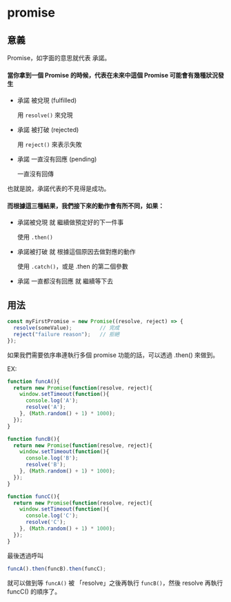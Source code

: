 # promise

## 意義

Promise，如字面的意思就代表 承諾。

#### 當你拿到一個 Promise 的時候，代表在未來中這個 Promise 可能會有幾種狀況發生

- 承諾 被兌現 (fulfilled)

  用 <code>resolve()</code> 來兌現

- 承諾 被打破 (rejected)

  用 <code>reject()</code> 來表示失敗

- 承諾 一直沒有回應 (pending)

  一直沒有回傳

也就是說，承諾代表的不見得是成功。


#### 而根據這三種結果，我們接下來的動作會有所不同，如果：

- 承諾被兌現 就 繼續做預定好的下一件事

  使用 <code>.then()</code>

- 承諾被打破 就 根據這個原因去做對應的動作

  使用 <code>.catch()</code>，或是 .then 的第二個參數

- 承諾 一直都沒有回應 就 繼續等下去

## 用法

```js
const myFirstPromise = new Promise((resolve, reject) => {
  resolve(someValue);         // 完成
  reject("failure reason");   // 拒絕
});
```

如果我們需要依序串連執行多個 promise 功能的話，可以透過 .then() 來做到。

EX:
```js
function funcA(){
  return new Promise(function(resolve, reject){
    window.setTimeout(function(){
      console.log('A');
      resolve('A');
    }, (Math.random() + 1) * 1000);
  });
}

function funcB(){
  return new Promise(function(resolve, reject){
    window.setTimeout(function(){
      console.log('B');
      resolve('B');
    }, (Math.random() + 1) * 1000);
  });
}

function funcC(){
  return new Promise(function(resolve, reject){
    window.setTimeout(function(){
      console.log('C');
      resolve('C');
    }, (Math.random() + 1) * 1000);
  });
}
```
最後透過呼叫
```js
funcA().then(funcB).then(funcC);
```
就可以做到等 <code>funcA()</code> 被 「resolve」之後再執行 <code>funcB()</code>，然後 resolve 再執行 funcC() 的順序了。